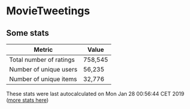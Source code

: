 # MovieTweetings
## Some stats

Metric | Value
--- | ---
Total number of ratings                 | 758,545
Number of unique users                  | 56,235
Number of unique items                  | 32,776
These stats were last autocalculated on Mon Jan 28 00:56:44 CET 2019  ([more stats here](./stats.md))

